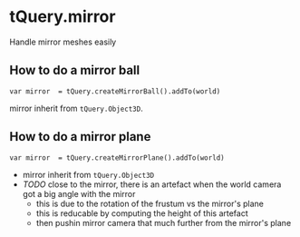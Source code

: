 # tQuery.mirror

Handle mirror meshes easily

## How to do a mirror ball

```
var mirror	= tQuery.createMirrorBall().addTo(world)
```

mirror inherit from ```tQuery.Object3D```.

## How to do a mirror plane

```
var mirror	= tQuery.createMirrorPlane().addTo(world)
```

* mirror inherit from ```tQuery.Object3D```
* *TODO* close to the mirror, there is an artefact when the world camera got 
  a big angle with the mirror
  * this is due to the rotation of the frustum vs the mirror's plane
  * this is reducable by computing the height of this artefact
  * then pushin mirror camera that much further from the mirror's plane

